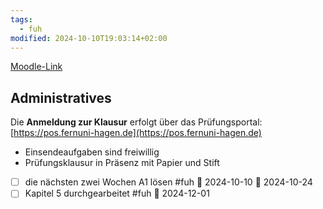 ```yaml
---
tags:
  - fuh
modified: 2024-10-10T19:03:14+02:00
---
```

[Moodle-Link](https://moodle.fernuni-hagen.de/course/view.php?id=1818)
## Administratives

Die **Anmeldung zur Klausur** erfolgt über das Prüfungsportal: [https://pos.fernuni-hagen.de](https://pos.fernuni-hagen.de)
- Einsendeaufgaben sind freiwillig
- Prüfungsklausur in Präsenz mit Papier und Stift

- [ ] die nächsten zwei Wochen A1 lösen #fuh 🛫 2024-10-10 📅 2024-10-24
- [ ] Kapitel 5 durchgearbeitet #fuh 📅 2024-12-01